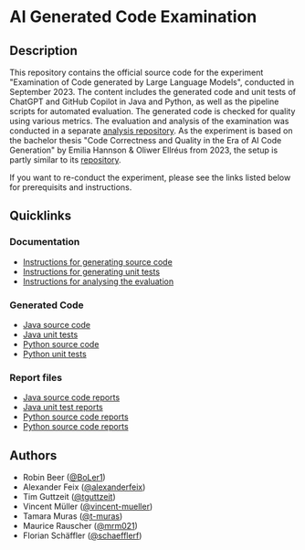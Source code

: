 # AI Generated Code Examination

## Description
This repository contains the official source code for the experiment "Examination of Code generated by Large Language Models", conducted in September 2023. The content includes the generated code and unit tests of ChatGPT and GitHub Copilot in Java and Python, as well as the pipeline scripts for automated evaluation. The generated code is checked for quality using various metrics. The evaluation and analysis of the examination was conducted in a separate [analysis repository](https://github.com/t-muras/AI-Code-Analysis). 
As the experiment is based on the bachelor thesis "Code Correctness and Quality in the Era of AI Code Generation" by Emilia Hannson & Oliwer Ellréus from 2023, the setup is partly similar to its [repository](https://github.com/emiliaajax/ai-generated-code). 

If you want to re-conduct the experiment, please see the links listed below for prerequisits and instructions.

## Quicklinks
### Documentation
- [Instructions for generating source code](https://github.com/tguttzeit/tha_4-ai_code_examination/blob/main/docs/instructions-source_code_gen.md)
- [Instructions for generating unit tests](https://github.com/tguttzeit/tha_4-ai_code_examination/blob/main/docs/instructions-test_case_gen.md)
- [Instructions for analysing the evaluation](https://github.com/tguttzeit/tha_4-ai_code_examination/blob/main/docs/instructions-analysis.md)
### Generated Code
- [Java source code](https://github.com/tguttzeit/tha_4-ai_code_examination/tree/main/java_app)
- [Java unit tests](https://github.com/tguttzeit/tha_4-ai_code_examination/tree/main/java_testgen_app)
- [Python source code](https://github.com/tguttzeit/tha_4-ai_code_examination/tree/main/py_app)
- [Python unit tests](https://github.com/tguttzeit/tha_4-ai_code_examination/tree/main/py_testgen_app)
### Report files
- [Java source code reports](https://github.com/tguttzeit/tha_4-ai_code_examination/tree/main/reports/java)
- [Java unit test reports](https://github.com/tguttzeit/tha_4-ai_code_examination/tree/main/reports/java_testgen)
- [Python source code reports](https://github.com/tguttzeit/tha_4-ai_code_examination/tree/main/reports/python)
- [Python source code reports](https://github.com/tguttzeit/tha_4-ai_code_examination/tree/main/reports/python_testgen)

## Authors
- Robin Beer ([@BoLer1](https://github.com/BoLer1))
- Alexander Feix ([@alexanderfeix](https://github.com/alexanderfeix))
- Tim Guttzeit ([@tguttzeit](https://github.com/tguttzeit))
- Vincent Müller ([@vincent-mueller](https://github.com/vincent-mueller))
- Tamara Muras ([@t-muras](https://github.com/t-muras))
- Maurice Rauscher ([@mrm021](https://github.com/mrm021))
- Florian Schäffler ([@schaefflerf](https://github.com/schaefflerf))